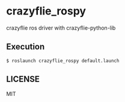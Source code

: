 # crazyflie_rospy

crazyflie ros driver with crazyflie-python-lib

## Execution

```
$ roslaunch crazyflie_rospy default.launch
```

## LICENSE

MIT
